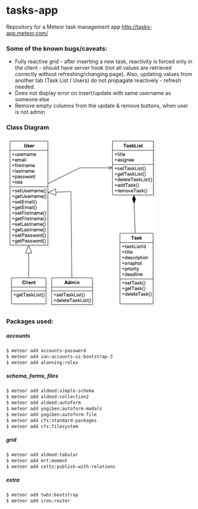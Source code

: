 # tasks-app
Repository for a Meteor task management app http://tasks-app.meteor.com/

### Some of the known bugs/caveats:
* Fully reactive grid - after inserting a new task, reactivity is forced only in the client - should have server hook (not all values are retrieved correctly without refreshing/changing page). Also, updating values from another tab (Task List / Users) do not propagate reactively - refresh needed.
* Does not display error on insert/update with same username as someone else
* Remove empty columns from the update & remove buttons, when user is not admin

### Class Diagram

![Class Diagram](class_diagram.png)

### Packages used:
##### accounts

    $ meteor add accounts-password
    $ meteor add ian:accounts-ui-bootstrap-3
    $ meteor add alanning:roles

##### schema, forms, files

    $ meteor add aldeed:simple-schema
    $ meteor add aldeed:collection2
    $ meteor add aldeed:autoform
    $ meteor add yogiben:autoform-modals
    $ meteor add yogiben:autoform-file
    $ meteor add cfs:standard-packages
    $ meteor add cfs:filesystem

##### grid

    $ meteor add aldeed:tabular
    $ meteor add mrt:moment
    $ meteor add cottz:publish-with-relations

##### extra

    $ meteor add twbs:bootstrap
    $ meteor add iron:router
